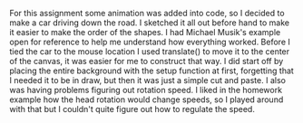 

  For this assignment some animation was added into code, so I decided to make a car driving down the road. I sketched it all out before hand to make it easier to make the order of the shapes. I had Michael Musik's example open for reference to help me understand how everything worked. Before I tied the car to the mouse location I used translate() to move it to the center of the canvas, it was easier for me to construct that way. I did start off by placing the entire background with the setup function at first, forgetting that I needed it to be in draw, but then it was just a simple cut and paste. I also was having problems figuring out rotation speed. I liked in the homework example how the head rotation would change speeds, so I played around with that but I couldn't quite figure out how to regulate the speed.
